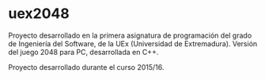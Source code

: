 # uex2048
Proyecto desarrollado en la primera asignatura de programación del grado de Ingeniería del Software, de la UEx (Universidad de Extremadura). Versión del juego 2048 para PC, desarrollada en C++.

Proyecto desarrollado durante el curso 2015/16.
